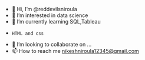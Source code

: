 - 👋 Hi, I’m @reddevilsniroula
- 👀 I’m interested in data science
- 🌱 I’m currently learning SQL,Tableau
-     HTML and css 
- 💞️ I’m looking to collaborate on ...
- 📫 How to reach me nikeshniroula12345@gmail.com

